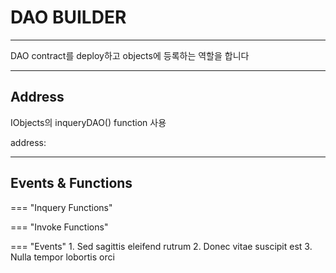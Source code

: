 # **DAO BUILDER**
- - -
DAO contract를 deploy하고 objects에 등록하는 역할을 합니다   

- - -
## **Address**
IObjects의 inqueryDAO() function 사용

address:
- - -

## **Events & Functions**
   
=== "Inquery Functions"
    
=== "Invoke Functions"
   
=== "Events"
    1. Sed sagittis eleifend rutrum
    2. Donec vitae suscipit est
    3. Nulla tempor lobortis orci

